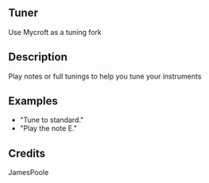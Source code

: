 ## Tuner
Use Mycroft as a tuning fork

## Description
Play notes or full tunings to help you tune your instruments

## Examples
 * "Tune to standard."
 * "Play the note E."

## Credits
JamesPoole


